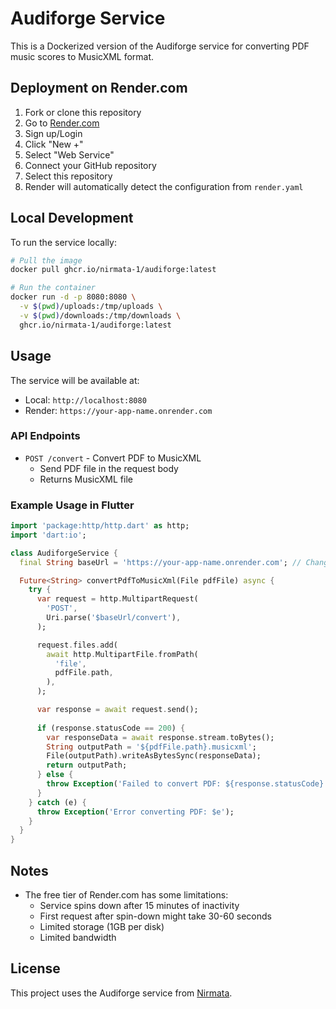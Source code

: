 # Audiforge Service

This is a Dockerized version of the Audiforge service for converting PDF music scores to MusicXML format.

## Deployment on Render.com

1. Fork or clone this repository
2. Go to [Render.com](https://render.com)
3. Sign up/Login
4. Click "New +"
5. Select "Web Service"
6. Connect your GitHub repository
7. Select this repository
8. Render will automatically detect the configuration from `render.yaml`

## Local Development

To run the service locally:

```bash
# Pull the image
docker pull ghcr.io/nirmata-1/audiforge:latest

# Run the container
docker run -d -p 8080:8080 \
  -v $(pwd)/uploads:/tmp/uploads \
  -v $(pwd)/downloads:/tmp/downloads \
  ghcr.io/nirmata-1/audiforge:latest
```

## Usage

The service will be available at:
- Local: `http://localhost:8080`
- Render: `https://your-app-name.onrender.com`

### API Endpoints

- `POST /convert` - Convert PDF to MusicXML
  - Send PDF file in the request body
  - Returns MusicXML file

### Example Usage in Flutter

```dart
import 'package:http/http.dart' as http;
import 'dart:io';

class AudiforgeService {
  final String baseUrl = 'https://your-app-name.onrender.com'; // Change to your Render URL

  Future<String> convertPdfToMusicXml(File pdfFile) async {
    try {
      var request = http.MultipartRequest(
        'POST',
        Uri.parse('$baseUrl/convert'),
      );

      request.files.add(
        await http.MultipartFile.fromPath(
          'file',
          pdfFile.path,
        ),
      );

      var response = await request.send();
      
      if (response.statusCode == 200) {
        var responseData = await response.stream.toBytes();
        String outputPath = '${pdfFile.path}.musicxml';
        File(outputPath).writeAsBytesSync(responseData);
        return outputPath;
      } else {
        throw Exception('Failed to convert PDF: ${response.statusCode}');
      }
    } catch (e) {
      throw Exception('Error converting PDF: $e');
    }
  }
}
```

## Notes

- The free tier of Render.com has some limitations:
  - Service spins down after 15 minutes of inactivity
  - First request after spin-down might take 30-60 seconds
  - Limited storage (1GB per disk)
  - Limited bandwidth

## License

This project uses the Audiforge service from [Nirmata](https://github.com/nirmata-1/audiforge). 